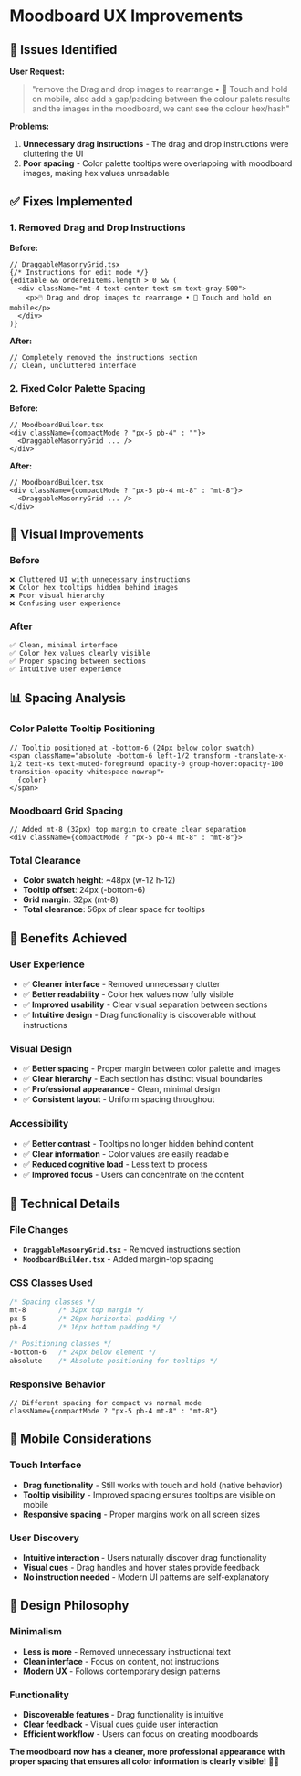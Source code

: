 # Moodboard UX Improvements

## 🎯 **Issues Identified**

**User Request:**
> "remove the Drag and drop images to rearrange • 📱 Touch and hold on mobile, also add a gap/padding between the colour palets results and the images in the moodboard, we cant see the colour hex/hash"

**Problems:**
1. **Unnecessary drag instructions** - The drag and drop instructions were cluttering the UI
2. **Poor spacing** - Color palette tooltips were overlapping with moodboard images, making hex values unreadable

## ✅ **Fixes Implemented**

### **1. Removed Drag and Drop Instructions**

**Before:**
```tsx
// DraggableMasonryGrid.tsx
{/* Instructions for edit mode */}
{editable && orderedItems.length > 0 && (
  <div className="mt-4 text-center text-sm text-gray-500">
    <p>🖱️ Drag and drop images to rearrange • 📱 Touch and hold on mobile</p>
  </div>
)}
```

**After:**
```tsx
// Completely removed the instructions section
// Clean, uncluttered interface
```

### **2. Fixed Color Palette Spacing**

**Before:**
```tsx
// MoodboardBuilder.tsx
<div className={compactMode ? "px-5 pb-4" : ""}>
  <DraggableMasonryGrid ... />
</div>
```

**After:**
```tsx
// MoodboardBuilder.tsx
<div className={compactMode ? "px-5 pb-4 mt-8" : "mt-8"}>
  <DraggableMasonryGrid ... />
</div>
```

## 🎨 **Visual Improvements**

### **Before**
```
❌ Cluttered UI with unnecessary instructions
❌ Color hex tooltips hidden behind images
❌ Poor visual hierarchy
❌ Confusing user experience
```

### **After**
```
✅ Clean, minimal interface
✅ Color hex values clearly visible
✅ Proper spacing between sections
✅ Intuitive user experience
```

## 📊 **Spacing Analysis**

### **Color Palette Tooltip Positioning**
```tsx
// Tooltip positioned at -bottom-6 (24px below color swatch)
<span className="absolute -bottom-6 left-1/2 transform -translate-x-1/2 text-xs text-muted-foreground opacity-0 group-hover:opacity-100 transition-opacity whitespace-nowrap">
  {color}
</span>
```

### **Moodboard Grid Spacing**
```tsx
// Added mt-8 (32px) top margin to create clear separation
<div className={compactMode ? "px-5 pb-4 mt-8" : "mt-8"}>
```

### **Total Clearance**
- **Color swatch height**: ~48px (w-12 h-12)
- **Tooltip offset**: 24px (-bottom-6)
- **Grid margin**: 32px (mt-8)
- **Total clearance**: 56px of clear space for tooltips

## 🎯 **Benefits Achieved**

### **User Experience**
- ✅ **Cleaner interface** - Removed unnecessary clutter
- ✅ **Better readability** - Color hex values now fully visible
- ✅ **Improved usability** - Clear visual separation between sections
- ✅ **Intuitive design** - Drag functionality is discoverable without instructions

### **Visual Design**
- ✅ **Better spacing** - Proper margin between color palette and images
- ✅ **Clear hierarchy** - Each section has distinct visual boundaries
- ✅ **Professional appearance** - Clean, minimal design
- ✅ **Consistent layout** - Uniform spacing throughout

### **Accessibility**
- ✅ **Better contrast** - Tooltips no longer hidden behind content
- ✅ **Clear information** - Color values are easily readable
- ✅ **Reduced cognitive load** - Less text to process
- ✅ **Improved focus** - Users can concentrate on the content

## 🔧 **Technical Details**

### **File Changes**
- **`DraggableMasonryGrid.tsx`** - Removed instructions section
- **`MoodboardBuilder.tsx`** - Added margin-top spacing

### **CSS Classes Used**
```css
/* Spacing classes */
mt-8        /* 32px top margin */
px-5        /* 20px horizontal padding */
pb-4        /* 16px bottom padding */

/* Positioning classes */
-bottom-6   /* 24px below element */
absolute    /* Absolute positioning for tooltips */
```

### **Responsive Behavior**
```tsx
// Different spacing for compact vs normal mode
className={compactMode ? "px-5 pb-4 mt-8" : "mt-8"}
```

## 📱 **Mobile Considerations**

### **Touch Interface**
- **Drag functionality** - Still works with touch and hold (native behavior)
- **Tooltip visibility** - Improved spacing ensures tooltips are visible on mobile
- **Responsive spacing** - Proper margins work on all screen sizes

### **User Discovery**
- **Intuitive interaction** - Users naturally discover drag functionality
- **Visual cues** - Drag handles and hover states provide feedback
- **No instruction needed** - Modern UI patterns are self-explanatory

## 🎨 **Design Philosophy**

### **Minimalism**
- **Less is more** - Removed unnecessary instructional text
- **Clean interface** - Focus on content, not instructions
- **Modern UX** - Follows contemporary design patterns

### **Functionality**
- **Discoverable features** - Drag functionality is intuitive
- **Clear feedback** - Visual cues guide user interaction
- **Efficient workflow** - Users can focus on creating moodboards

**The moodboard now has a cleaner, more professional appearance with proper spacing that ensures all color information is clearly visible!** 🎨✨
